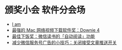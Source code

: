 # 颁奖小会 软件分会场

+ [I am](i-am.md)
+ [最强的 Mac 网络视频下载软件奖：Downie 4](downie-4.md)
+ [最佳下饭奖：微信读书的「自动阅读」功能](weread-autoslide.md)
+ [减少微信服务号广告的小技巧：关闭接受文章推送开关](wechat-less-ads.md)

